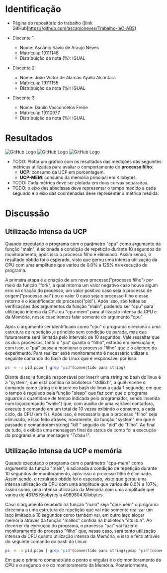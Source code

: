 # Identificação

* Página do repositório do trabalho ([link GitHub]https://github.com/ascanioneves/Trabalho-IaC-AB2) 

* Discente 1
	* Nome: Ascânio Sávio de Araujo Neves
	* Matrícula: 19111148 
	* Distribuição da nota (%): IGUAL
* Discente 2
	* Nome: João Victor de Alarcão Ayalla Alcântara
	* Matrícula: 19111155
	* Distribuição da nota (%): IGUAL
* Discente 3
	* Nome: Danilo Vasconcelos Freire
	* Matrícula: 19110977
	* Distribuição da nota (%): IGUAL		
	
# Resultados
![GitHub Logo](https://media.discordapp.net/attachments/613803153128685636/613831287173677057/chart.png)
![GitHub Logo](https://media.discordapp.net/attachments/613803153128685636/613833063046185019/chart_1.png)
![GitHub Logo](https://media.discordapp.net/attachments/613803153128685636/613833076442660887/chart_2.png)
* TODO: Plotar um gráfico com os resultados das medições das seguintes métricas utilizadas para avaliar o comportamento do **processo filho**:
	*  **UCP**: consumo da UCP em porcentagem.
	*  **UCP-MEM**: consumo da memória principal em Kilobytes.
* TODO: Cada métrica deve ser plotada em duas curvas separadas.
* TODO: o eixo das abscissas deve representar o tempo medido a cada segundo e o eixo das coordenadas deve representar a métrica medida.


# Discussão

## Utilização intensa da UCP

Quando executado o programa com o parâmetro "cpu" como argumento da função "main", é acionada a condição de repetição durante 10 segundos de monitoramento, após isso o processo filho é eliminado. Assim sendo, o resultado obtido foi o esperado, visto que gerou uma intensa utilização da CPU com uma amplitude que variou de 0.0% a 125% na execução do programa.
  
  
A primeira etapa é a criação de um novo processo("processo filho") por meio da função "fork", a qual retorna um valor negativo caso houve algum erro na criação do processo, um valor positivo caso seja o processo de origem("processo pai") ou o valor 0 caso seja o processo filho e esse retorno é o identificador do processo("pid"). Após isso, são feitas as verificações dos argumentos da função "main", podendo ser "cpu" para utilização intensa da CPU ou "cpu-mem" para utilização intensa da CPU e da Memória, nesse caso iremos falar somente do argumento "cpu".
  
  
Após o argumento ser identificado como "cpu" o programa direciona a uma estrutura de repetição ,a princípio sem condição de parada, mas que futuramente será limitada pelo intervalo de 10 segundos. Vale ressaltar que os dois processos, tanto o "pai" quanto o "filho", estarão em execução e, com isso, o "pai" passa a monitorar o processo "filho" que é o alicerce do experimento. Para realizar esse monitoramento é necessário utilizar o seguinte comando do bash do Linux que é responsável por isso:  
```bash
ps -e -o pid,pcpu | grep "pid"(convertido para string)
```
  
Diante disso, a função responsável por inserir uma string no bash do linux é a "system", que está contida na biblioteca "stdlib.h", a qual recebe o comando como string e o insere no bash do linux a cada 1 segundo, em que o tempo é regulado pela função "sleep" que faz com que o programa aguarde a quantidade de tempo indicada pelo programador, sendo inserida num laço(comando "while") que, com auxílio de uma variável contadora, execute o comando em um total de 10 vezes exibindo o consumo, a cada ciclo, da CPU (em %). Após isso, é necessário que o processo "filho" seja eliminado, e isso feito através, novamente, da função "system" em que é passado o comando(em string) "kill " seguido do "pid" do "filho". Ao final de tudo, é exibida uma mensagem final do status de como foi a execução do programa e uma mensagem "Tchau !". 

## Utilização intensa da UCP e memória

Quando executado o programa com o parâmetro "cpu-mem" como argumento da função "main", é acionada a condição de repetição durante 10 segundos de monitoramento, após isso o processo filho é eliminado. Assim sendo, o resultado obtido foi o esperado, visto que gerou uma intensa utilização da CPU com uma amplitude que variou de 0.0% a 107%, assim como, uma intensa utilização da Memória com uma amplitude que variou de 43176 Kilobytes a 4989804 Kilobytes.
  
Caso o argumento recebido na função "main" seja "cpu-mem" o programa direciona a uma estrutura de repetição que vai não somente realizar um laço limitado a 10 segundos como também vai, em outro laço alocar memória através da função "malloc" contida na biblioteca "stdlib.h". Ao decorrer da execução do programa, o processo "pai" vai fazer o monitoramento do processo "filho" que, nesse caso, será tanto utilização intensa da CPU quanto utilização intensa da Memória, e isso é feito através do seguinte comando do bash do Linux:
  
```bash
ps -e -o pid,pcpu | grep "pid"(convertido para string);pmap "pid"(convertido para string) | grep -i total 
```
Em que o primeiro comando(até o ponto e vírgula) é o do monitoramento da CPU e o segundo é o do monitoramento da Memória. Posteriormente, 
